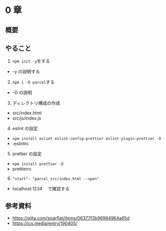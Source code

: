# 0 章

## 概要

## やること

1. `npm init -y`をする

- -y の説明する

2. `npm i -D parcel`する

- -D の説明

3. ディレクトリ構成の作成

- src/index.html
- src/js/index.js

4. eslint の設定

- `npm install eslint eslint-config-prettier eslint-plugin-prettier -D`
- .eslintrc

5. prettier の設定

- `npm install prettier -D`
- prettierrc

6. `"start": "parcel src/index.html --open"`

- localhost:1234 　で確認する

## 参考資料

- https://qiita.com/soarflat/items/06377f3b96964964a65d
- https://ics.media/entry/190405/
